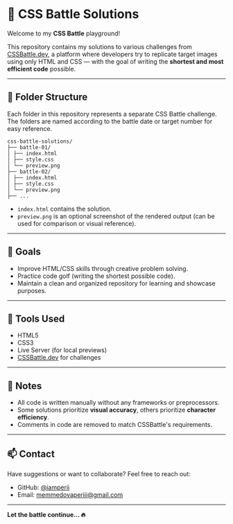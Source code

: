 # 🎯 CSS Battle Solutions

Welcome to my **CSS Battle** playground!

This repository contains my solutions to various challenges from [CSSBattle.dev](https://cssbattle.dev), a platform where developers try to replicate target images using only HTML and CSS — with the goal of writing the **shortest and most efficient code** possible.

---

## 📁 Folder Structure

Each folder in this repository represents a separate CSS Battle challenge. The folders are named according to the battle date or target number for easy reference.

```
css-battle-solutions/
├── battle-01/
│ ├── index.html
│ ├── style.css
│ └── preview.png
├── battle-02/
│ ├── index.html
│ ├── style.css
│ └── preview.png
├── ...
```

- `index.html` contains the solution.
- `preview.png` is an optional screenshot of the rendered output (can be used for comparison or visual reference).

---

## 🚀 Goals

- Improve HTML/CSS skills through creative problem solving.
- Practice code golf (writing the shortest possible code).
- Maintain a clean and organized repository for learning and showcase purposes.

---

## 🔧 Tools Used

- HTML5
- CSS3
- Live Server (for local previews)
- [CSSBattle.dev](https://cssbattle.dev) for challenges

---

## 📌 Notes

- All code is written manually without any frameworks or preprocessors.
- Some solutions prioritize **visual accuracy**, others prioritize **character efficiency**.
- Comments in code are removed to match CSSBattle's requirements.

---

## 📫 Contact

Have suggestions or want to collaborate? Feel free to reach out:

- GitHub: [@iamperii](https://github.com/iamperii)
- Email: memmedovaperiii@gmail.com

---

**Let the battle continue... 🔥**
